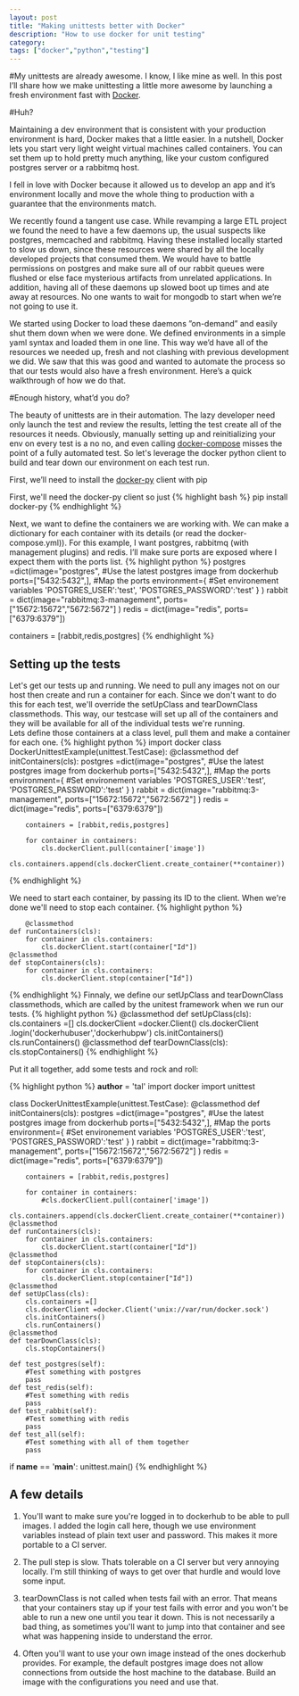 ```yaml
---
layout: post
title: "Making unittests better with Docker"
description: "How to use docker for unit testing"
category: 
tags: ["docker","python","testing"]
---
```


#My unittests are already awesome. 
I know, I like mine as well. In this post I’ll share how we make unittesting a little more awesome by launching a fresh environment fast with [Docker](https://www.docker.com/).   

#Huh?   

Maintaining a dev environment that is consistent with your production environment is hard, Docker makes that a little easier. In a nutshell, Docker lets you start very light weight virtual machines called containers. You can set them up to hold pretty much anything, like your custom configured postgres server or a rabbitmq host.    

I fell in love with Docker because it allowed us to develop an app and it’s environment locally and move the whole thing to production with a guarantee that the environments match.     

We recently found a tangent use case. While revamping a large  ETL project we found the need to have a few daemons up, the usual suspects like postgres, memcached and rabbitmq. Having these installed locally started to slow us down, since these resources were shared by all the locally developed projects that consumed them. We would have to battle permissions on postgres and make sure all of our rabbit queues were flushed or else face mysterious artifacts from unrelated applications. In addition, having all of these daemons up slowed boot up times and ate away at resources. No one wants to wait for mongodb to start when we’re not going to use it.     

We started using Docker to load these daemons ”on-demand” and easily shut them down when we were done. We defined environments in a simple yaml syntax and loaded them in one line. This way we’d have all of the resources we needed up, fresh and not clashing with previous development we did. 
We saw that this was good and wanted to automate the process so that our tests would also have a fresh environment. Here’s a quick walkthrough of how we do that.     

#Enough history, what’d you do?     

The beauty of unittests are in their automation. The lazy developer need only launch the test and review the results, letting the test create all of the resources it needs. Obviously, manually setting up and reinitializing your env on every test is a no no, and even calling [docker-compose](https://docs.docker.com/compose/) misses the point of a fully automated test. So let's leverage the docker python client to build and tear down our environment on each test run.    

First, we’ll need to install the [docker-py](https://github.com/docker/docker-py) client with pip

First, we'll need the docker-py client so just
{% highlight bash %}
pip install docker-py
{% endhighlight %}

Next, we want to define the containers we are working with. We can make a dictionary for each container with its details (or read the docker-compose.yml)). For this example, I want postgres, rabbitmq (with management plugins) and redis. I’ll make sure ports are exposed where I expect them with the ports list.
{% highlight python %}
postgres =dict(image="postgres", #Use the latest postgres image from dockerhub
               ports=["5432:5432",], #Map the ports
               environment={ #Set environement variables
                   'POSTGRES_USER':'test',
                    'POSTGRES_PASSWORD':'test'
               }
               )
rabbit = dict(image="rabbitmq:3-management",
              ports=["15672:15672","5672:5672"]
              )
redis = dict(image="redis",
             ports=["6379:6379"])

containers = [rabbit,redis,postgres]
{% endhighlight %}



Setting up the tests
--------------------

Let's get our tests up and running. We need to pull any images not on our host then create and run a container for each. 
Since we don't want to do this for each test, we'll override the setUpClass and tearDownClass classmethods. This way, our testcase will set up all of the containers and they will be available for all of the individual tests we're running.  
Lets define those containers at a class level, pull them and make a container for each one. 
{% highlight python %}
import docker
class DockerUnittestExample(unittest.TestCase):
    @classmethod
    def initContainers(cls):
        postgres =dict(image="postgres", #Use the latest postgres image from dockerhub
               ports=["5432:5432",], #Map the ports
               environment={ #Set environement variables
                   'POSTGRES_USER':'test',
                    'POSTGRES_PASSWORD':'test'
               }
               )
        rabbit = dict(image="rabbitmq:3-management",
                      ports=["15672:15672","5672:5672"]
                      )
        redis = dict(image="redis",
                     ports=["6379:6379"])

        containers = [rabbit,redis,postgres]

        for container in containers:
            cls.dockerClient.pull(container['image'])
            cls.containers.append(cls.dockerClient.create_container(**container))
{% endhighlight %}

We need to start each container, by passing its ID to the client.  When we're done we'll need to stop each container. 
{% highlight python %}
        
        @classmethod
    def runContainers(cls):
        for container in cls.containers:
            cls.dockerClient.start(container["Id"])
    @classmethod
    def stopContainers(cls):
        for container in cls.containers:
            cls.dockerClient.stop(container["Id"])
{% endhighlight %}
Finnaly, we define our setUpClass and tearDownClass classmethods, which are called by the unitest framework when we run our tests.
{% highlight python %}
    @classmethod
    def setUpClass(cls):
        cls.containers =[]
        cls.dockerClient =docker.Client()
        cls.dockerClient .login('dockerhubuser','dockerhubpw')
        cls.initContainers()
        cls.runContainers()
    @classmethod
    def tearDownClass(cls):
        cls.stopContainers()
{% endhighlight %}

Put it all together, add some tests and rock and roll:

{% highlight python %}
__author__ = 'tal'
import docker
import unittest

class DockerUnittestExample(unittest.TestCase):
    @classmethod
    def initContainers(cls):
        postgres =dict(image="postgres", #Use the latest postgres image from dockerhub
               ports=["5432:5432",], #Map the ports
               environment={ #Set environement variables
                   'POSTGRES_USER':'test',
                    'POSTGRES_PASSWORD':'test'
               }
               )
        rabbit = dict(image="rabbitmq:3-management",
                      ports=["15672:15672","5672:5672"]
                      )
        redis = dict(image="redis",
                     ports=["6379:6379"])

        containers = [rabbit,redis,postgres]

        for container in containers:
            #cls.dockerClient.pull(container['image'])
            cls.containers.append(cls.dockerClient.create_container(**container))
    @classmethod
    def runContainers(cls):
        for container in cls.containers:
            cls.dockerClient.start(container["Id"])
    @classmethod
    def stopContainers(cls):
        for container in cls.containers:
            cls.dockerClient.stop(container["Id"])
    @classmethod
    def setUpClass(cls):
        cls.containers =[]
        cls.dockerClient =docker.Client('unix://var/run/docker.sock')
        cls.initContainers()
        cls.runContainers()
    @classmethod
    def tearDownClass(cls):
        cls.stopContainers()

    def test_postgres(self):
        #Test something with postgres
        pass
    def test_redis(self):
        #Test something with redis
        pass
    def test_rabbit(self):
        #Test something with redis
        pass
    def test_all(self):
        #Test something with all of them together
        pass
if __name__ == '__main__':
    unittest.main()
{% endhighlight %}

A few details   
-------------
1. You'll want to make sure you're logged in to dockerhub to be able to pull images. I added the login call here, though we use environment variables instead of plain text user and password. This makes it more portable to a CI server.     
2. The pull step is slow. Thats tolerable on a CI server but very annoying locally. I'm still thinking of ways to get over that hurdle and would love some input.    

3. tearDownClass is not called when tests fail with an error. That means that your containers stay up if your test fails with error and you won't be able to run a new one until you tear it down. This is not necessarily a bad thing, as sometimes you'll want to jump into that container and see what was happening inside to understand the error.     

4. Often you'll want to use your own image instead of the ones dockerhub provides. For example, the default postgres image does not allow connections from outside the host machine to the database. Build an image with the configurations you need and use that. 








